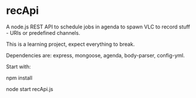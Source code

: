 # recApi

A node.js REST API to schedule jobs in agenda to spawn VLC to record stuff - URIs or predefined channels.

This is a learning project, expect everything to break.

Dependencies are: express, mongoose, agenda, body-parser, config-yml.

Start with:

npm install

node start recApi.js
